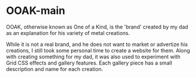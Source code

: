 # OOAK-main
 OOAK, otherwise known as One of a Kind, is the 'brand' created by my dad as an explanation for his variety of metal creations.

 While it is not a real brand, and he does not want to market or advertize his creations, I still took some personal time to create a website for them. Along with creating something for my dad, it was also used to experiment with Grid CSS effects and gallery features. Each gallery piece has a small description and name for each creation.
